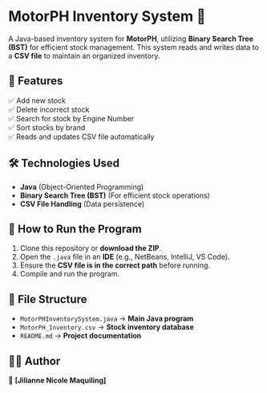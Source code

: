 # MotorPH Inventory System 🚀

A Java-based inventory system for **MotorPH**, utilizing **Binary Search Tree (BST)** for efficient stock management. This system reads and writes data to a **CSV file** to maintain an organized inventory.

## 📂 Features
✅ Add new stock  
✅ Delete incorrect stock  
✅ Search for stock by Engine Number  
✅ Sort stocks by brand  
✅ Reads and updates CSV file automatically  

## 🛠 Technologies Used
- **Java** (Object-Oriented Programming)  
- **Binary Search Tree (BST)** (For efficient stock operations)  
- **CSV File Handling** (Data persistence)  

## 🚀 How to Run the Program
1. Clone this repository or **download the ZIP**.  
2. Open the `.java` file in an **IDE** (e.g., NetBeans, IntelliJ, VS Code).  
3. Ensure the **CSV file is in the correct path** before running.  
4. Compile and run the program.  

## 📜 File Structure
- `MotorPHInventorySystem.java` → **Main Java program**  
- `MotorPH_Inventory.csv` → **Stock inventory database**  
- `README.md` → **Project documentation**  

## 👨‍💻 Author
📌 **[Jilianne Nicole Maquiling]**  
